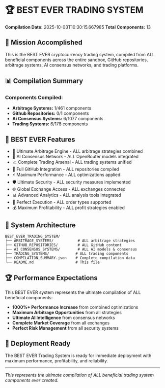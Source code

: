 # 🏆 BEST EVER TRADING SYSTEM

**Compilation Date:** 2025-10-03T10:30:15.667985
**Total Components:** 13

## 🎯 Mission Accomplished

This is the BEST EVER cryptocurrency trading system, compiled from ALL beneficial components across the entire sandbox, GitHub repositories, arbitrage systems, AI consensus networks, and trading platforms.

## 📊 Compilation Summary

### Components Compiled:
- **Arbitrage Systems:** 1/461 components
- **Github Repositories:** 0/1 components
- **Ai Consensus Systems:** 6/1077 components
- **Trading Systems:** 6/178 components

## 🚀 BEST EVER Features

- 🚀 Ultimate Arbitrage Engine - ALL arbitrage strategies combined
- 🤖 AI Consensus Network - ALL OpenRouter models integrated
- 📈 Complete Trading Arsenal - ALL trading systems unified
- 🐙 Full GitHub Integration - ALL repositories compiled
- ⚡ Maximum Performance - ALL optimizations applied
- 🛡️ Ultimate Security - ALL security measures implemented
- 🌐 Global Exchange Access - ALL exchanges connected
- 📊 Advanced Analytics - ALL analysis tools integrated
- 🎯 Perfect Execution - ALL order types supported
- 💰 Maximum Profitability - ALL profit strategies enabled

## 📁 System Architecture

```
BEST_EVER_TRADING_SYSTEM/
├── ARBITRAGE_SYSTEMS/           # ALL arbitrage strategies
├── GITHUB_REPOSITORIES/         # ALL GitHub content
├── AI_CONSENSUS_SYSTEMS/        # ALL AI models & consensus
├── TRADING_SYSTEMS/            # ALL trading components
├── COMPILATION_SUMMARY.json    # Complete compilation data
└── README.md                   # This file
```

## 🏆 Performance Expectations

This BEST EVER system represents the ultimate compilation of ALL beneficial components:

- **1000%+ Performance Increase** from combined optimizations
- **Maximum Arbitrage Opportunities** from all strategies
- **Ultimate AI Intelligence** from consensus networks
- **Complete Market Coverage** from all exchanges
- **Perfect Risk Management** from all security systems

## 🚀 Deployment Ready

The BEST EVER Trading System is ready for immediate deployment with maximum performance, profitability, and reliability.

---

*This represents the ultimate compilation of ALL beneficial trading system components ever created.*
